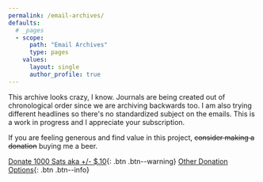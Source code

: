 ```yaml
---
permalink: /email-archives/
defaults:
  # _pages
  - scope:
      path: "Email Archives"
      type: pages
    values:
      layout: single
      author_profile: true
---
```


This archive looks crazy, I know. Journals are being created out of chronological order since we are archiving backwards too. I am also trying different headlines so there's no standardized subject on the emails. This is a work in progress and I appreciate your subscription. 

If you are feeling generous and find value in this project, <strike>consider making a donation</strike> buying me a beer.

[Donate 1000 Sats aka +/- $.10](https://paywall.link/to/dabbd){: .btn .btn--warning} [Other Donation Options](https://cryptowords.github.io/beer-fund/){: .btn .btn--info}

<br>

<style type="text/css">
<!--
.display_archive {font-family: Roboto,arial,verdana; font-size: 16px;}
.campaign {line-height: 125%; margin: 5px;}
//-->
</style>
<script language="javascript" src="//pm.us20.list-manage.com/generate-js/?u=e9b06fca59a9b018a89bf5b28&fid=11995&show=10" type="text/javascript"></script>